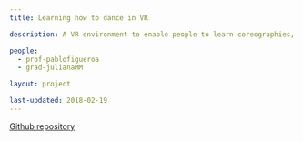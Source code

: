 ```yaml
---
title: Learning how to dance in VR

description: A VR environment to enable people to learn coreographies, based in diferent motion learning theorems and interactive flat and 3D surfaces.

people:
  - prof-pablofigueroa
  - grad-julianaMM

layout: project  

last-updated: 2018-02-19
---
```


[Github repository](https://github.com/jmontes495/ProtoT2)
